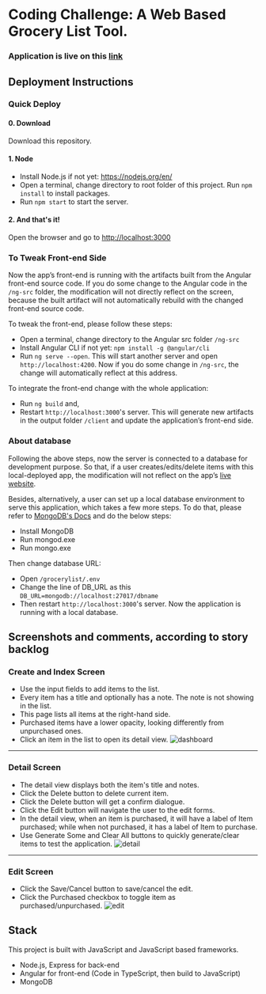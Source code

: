 # Coding Challenge: A Web Based Grocery List Tool.

### Application is live on this [link](https://limitless-river-45900.herokuapp.com/items)

## Deployment Instructions
### Quick Deploy
#### 0.    Download
Download this repository.

#### 1.    Node 
*    Install Node.js if not yet: https://nodejs.org/en/
*    Open a terminal, change directory to root folder of this project. Run `npm install` to install packages.  
*    Run `npm start` to start the server.

#### 2.    And that's it!
Open the browser and go to [http://localhost:3000](http://localhost:3000/items)  

### To Tweak Front-end Side
Now the app’s front-end is running with the artifacts built from the Angular front-end source code. If you do some change to the Angular code in the `/ng-src` folder, the modification will not directly reflect on the screen, because the built artifact will not automatically rebuild with the changed front-end source code.

To tweak the front-end, please follow these steps:
* Open a terminal, change directory to the Angular src folder `/ng-src`
* Install Angular CLI if not yet: `npm install -g @angular/cli`
* Run `ng serve --open`. This will start another server and open `http://localhost:4200`.
Now if you do some change in `/ng-src`, the change will automatically reflect at this address. 

To integrate the front-end change with the whole application:
* Run `ng build` and,
* Restart `http://localhost:3000`'s server. 
This will generate new artifacts in the output folder `/client` and update the application’s front-end side.  

### About database
Following the above steps, now the server is connected to a database for development purpose. So that, if a user creates/edits/delete items with this local-deployed app, the modification will not reflect on the app’s [live website](https://limitless-river-45900.herokuapp.com/items). 

Besides, alternatively, a user can set up a local database environment to serve this application, which takes a few more steps. To do that, please refer to [MongoDB's Docs](https://docs.mongodb.com/manual/tutorial/install-mongodb-on-windows/) and do the below steps:
* Install MongoDB
* Run mongod.exe
* Run mongo.exe

Then change database URL:
* Open `/grocerylist/.env`
* Change the line of DB_URL as this `DB_URL=mongodb://localhost:27017/dbname`
* Then restart `http://localhost:3000`'s server. Now the application is running with a local database.

## Screenshots and comments, according to story backlog
### Create and Index Screen
* Use the input fields to add items to the list.
* Every item has a title and optionally has a note. The note is not showing in the list.
* This page lists all items at the right-hand side.
* Purchased items have a lower opacity, looking differently from unpurchased ones.
* Click an item in the list to open its detail view.
![dashboard](https://user-images.githubusercontent.com/23082500/42802348-aa1c389a-8970-11e8-9080-fb05b9f0df78.png)
<hr>

### Detail Screen
* The detail view displays both the item's title and notes.
* Click the Delete button to delete current item.
* Click the Delete button will get a confirm dialogue.
* Click the Edit button will navigate the user to the edit forms.
* In the detail view, when an item is purchased, it will have a label of Item purchased; while when not purchased, it has a label of Item to purchase. 
* Use Generate Some and Clear All buttons to quickly generate/clear items to test the application.
![detail](https://user-images.githubusercontent.com/23082500/42802349-aa2dd014-8970-11e8-9b69-d37bfeb796e2.png)
<hr>

### Edit Screen
* Click the Save/Cancel button to save/cancel the edit.
* Click the Purchased checkbox to toggle item as purchased/unpurchased.
![edit](https://user-images.githubusercontent.com/23082500/42802351-aa3b77be-8970-11e8-8101-e593609938ed.png)

## Stack
This project is built with JavaScript and JavaScript based frameworks. 
* Node.js, Express for back-end
* Angular for front-end (Code in TypeScript, then build to JavaScript)
* MongoDB
